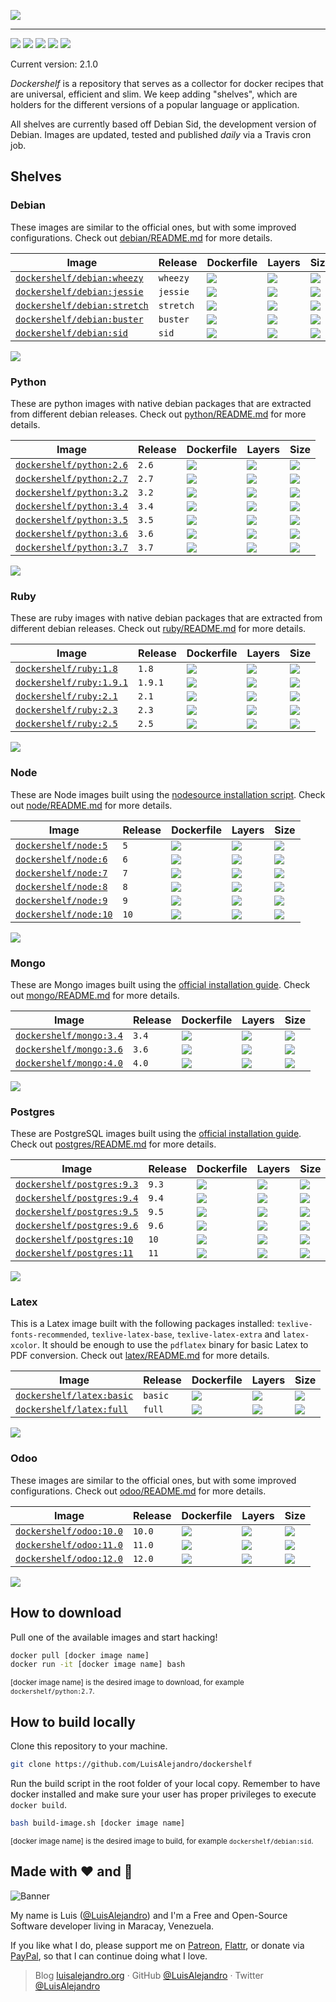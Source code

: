 ![](https://cdn.rawgit.com/LuisAlejandro/dockershelf/master/images/banner.svg)

---

[![](https://img.shields.io/github/release/LuisAlejandro/dockershelf.svg)](https://github.com/LuisAlejandro/dockershelf/releases) [![](https://img.shields.io/travis/LuisAlejandro/dockershelf.svg)](https://travis-ci.org/LuisAlejandro/dockershelf) [![](https://img.shields.io/github/issues-raw/LuisAlejandro/dockershelf/in%20progress.svg?label=in%20progress)](https://github.com/LuisAlejandro/dockershelf/issues?q=is%3Aissue+is%3Aopen+label%3A%22in+progress%22) [![](https://badges.gitter.im/LuisAlejandro/dockershelf.svg)](https://gitter.im/LuisAlejandro/dockershelf) [![](https://cla-assistant.io/readme/badge/LuisAlejandro/dockershelf)](https://cla-assistant.io/LuisAlejandro/dockershelf)

Current version: 2.1.0

*Dockershelf* is a repository that serves as a collector for docker recipes that are universal, efficient and slim. We keep adding "shelves", which are holders for the different versions of a popular language or application.

All shelves are currently based off Debian Sid, the development version of Debian. Images are updated, tested and published *daily* via a Travis cron job.

## Shelves

### Debian

These images are similar to the official ones, but with some improved configurations. Check out [debian/README.md](https://github.com/LuisAlejandro/dockershelf/blob/master/debian/README.md) for more details.

|Image  |Release  |Dockerfile  |Layers  |Size  |
|-------|---------|------------|--------|------|
|[`dockershelf/debian:wheezy`](https://hub.docker.com/r/dockershelf/debian)|`wheezy`|[![](https://img.shields.io/badge/-debian%2Fwheezy%2FDockerfile-blue.svg?colorA=22313f&colorB=4a637b&maxAge=86400&logo=docker)](https://github.com/LuisAlejandro/dockershelf/blob/master/debian/wheezy/Dockerfile)|[![](https://img.shields.io/microbadger/layers/dockershelf/debian/wheezy.svg?colorA=22313f&colorB=4a637b&maxAge=86400)](https://microbadger.com/images/dockershelf/debian:wheezy)|[![](https://img.shields.io/microbadger/image-size/dockershelf/debian/wheezy.svg?colorA=22313f&colorB=4a637b&maxAge=86400)](https://microbadger.com/images/dockershelf/debian:wheezy)|
|[`dockershelf/debian:jessie`](https://hub.docker.com/r/dockershelf/debian)|`jessie`|[![](https://img.shields.io/badge/-debian%2Fjessie%2FDockerfile-blue.svg?colorA=22313f&colorB=4a637b&maxAge=86400&logo=docker)](https://github.com/LuisAlejandro/dockershelf/blob/master/debian/jessie/Dockerfile)|[![](https://img.shields.io/microbadger/layers/dockershelf/debian/jessie.svg?colorA=22313f&colorB=4a637b&maxAge=86400)](https://microbadger.com/images/dockershelf/debian:jessie)|[![](https://img.shields.io/microbadger/image-size/dockershelf/debian/jessie.svg?colorA=22313f&colorB=4a637b&maxAge=86400)](https://microbadger.com/images/dockershelf/debian:jessie)|
|[`dockershelf/debian:stretch`](https://hub.docker.com/r/dockershelf/debian)|`stretch`|[![](https://img.shields.io/badge/-debian%2Fstretch%2FDockerfile-blue.svg?colorA=22313f&colorB=4a637b&maxAge=86400&logo=docker)](https://github.com/LuisAlejandro/dockershelf/blob/master/debian/stretch/Dockerfile)|[![](https://img.shields.io/microbadger/layers/dockershelf/debian/stretch.svg?colorA=22313f&colorB=4a637b&maxAge=86400)](https://microbadger.com/images/dockershelf/debian:stretch)|[![](https://img.shields.io/microbadger/image-size/dockershelf/debian/stretch.svg?colorA=22313f&colorB=4a637b&maxAge=86400)](https://microbadger.com/images/dockershelf/debian:stretch)|
|[`dockershelf/debian:buster`](https://hub.docker.com/r/dockershelf/debian)|`buster`|[![](https://img.shields.io/badge/-debian%2Fbuster%2FDockerfile-blue.svg?colorA=22313f&colorB=4a637b&maxAge=86400&logo=docker)](https://github.com/LuisAlejandro/dockershelf/blob/master/debian/buster/Dockerfile)|[![](https://img.shields.io/microbadger/layers/dockershelf/debian/buster.svg?colorA=22313f&colorB=4a637b&maxAge=86400)](https://microbadger.com/images/dockershelf/debian:buster)|[![](https://img.shields.io/microbadger/image-size/dockershelf/debian/buster.svg?colorA=22313f&colorB=4a637b&maxAge=86400)](https://microbadger.com/images/dockershelf/debian:buster)|
|[`dockershelf/debian:sid`](https://hub.docker.com/r/dockershelf/debian)|`sid`|[![](https://img.shields.io/badge/-debian%2Fsid%2FDockerfile-blue.svg?colorA=22313f&colorB=4a637b&maxAge=86400&logo=docker)](https://github.com/LuisAlejandro/dockershelf/blob/master/debian/sid/Dockerfile)|[![](https://img.shields.io/microbadger/layers/dockershelf/debian/sid.svg?colorA=22313f&colorB=4a637b&maxAge=86400)](https://microbadger.com/images/dockershelf/debian:sid)|[![](https://img.shields.io/microbadger/image-size/dockershelf/debian/sid.svg?colorA=22313f&colorB=4a637b&maxAge=86400)](https://microbadger.com/images/dockershelf/debian:sid)|

![](https://cdn.rawgit.com/LuisAlejandro/dockershelf/master/images/table.svg)

### Python

These are python images with native debian packages that are extracted from different debian releases. Check out [python/README.md](https://github.com/LuisAlejandro/dockershelf/blob/master/python/README.md) for more details.

|Image  |Release  |Dockerfile  |Layers  |Size  |
|-------|---------|------------|--------|------|
|[`dockershelf/python:2.6`](https://hub.docker.com/r/dockershelf/python)|`2.6`|[![](https://img.shields.io/badge/-python%2F2.6%2FDockerfile-blue.svg?colorA=22313f&colorB=4a637b&maxAge=86400&logo=docker)](https://github.com/LuisAlejandro/dockershelf/blob/master/python/2.6/Dockerfile)|[![](https://img.shields.io/microbadger/layers/dockershelf/python/2.6.svg?colorA=22313f&colorB=4a637b&maxAge=86400)](https://microbadger.com/images/dockershelf/python:2.6)|[![](https://img.shields.io/microbadger/image-size/dockershelf/python/2.6.svg?colorA=22313f&colorB=4a637b&maxAge=86400)](https://microbadger.com/images/dockershelf/python:2.6)|
|[`dockershelf/python:2.7`](https://hub.docker.com/r/dockershelf/python)|`2.7`|[![](https://img.shields.io/badge/-python%2F2.7%2FDockerfile-blue.svg?colorA=22313f&colorB=4a637b&maxAge=86400&logo=docker)](https://github.com/LuisAlejandro/dockershelf/blob/master/python/2.7/Dockerfile)|[![](https://img.shields.io/microbadger/layers/dockershelf/python/2.7.svg?colorA=22313f&colorB=4a637b&maxAge=86400)](https://microbadger.com/images/dockershelf/python:2.7)|[![](https://img.shields.io/microbadger/image-size/dockershelf/python/2.7.svg?colorA=22313f&colorB=4a637b&maxAge=86400)](https://microbadger.com/images/dockershelf/python:2.7)|
|[`dockershelf/python:3.2`](https://hub.docker.com/r/dockershelf/python)|`3.2`|[![](https://img.shields.io/badge/-python%2F3.2%2FDockerfile-blue.svg?colorA=22313f&colorB=4a637b&maxAge=86400&logo=docker)](https://github.com/LuisAlejandro/dockershelf/blob/master/python/3.2/Dockerfile)|[![](https://img.shields.io/microbadger/layers/dockershelf/python/3.2.svg?colorA=22313f&colorB=4a637b&maxAge=86400)](https://microbadger.com/images/dockershelf/python:3.2)|[![](https://img.shields.io/microbadger/image-size/dockershelf/python/3.2.svg?colorA=22313f&colorB=4a637b&maxAge=86400)](https://microbadger.com/images/dockershelf/python:3.2)|
|[`dockershelf/python:3.4`](https://hub.docker.com/r/dockershelf/python)|`3.4`|[![](https://img.shields.io/badge/-python%2F3.4%2FDockerfile-blue.svg?colorA=22313f&colorB=4a637b&maxAge=86400&logo=docker)](https://github.com/LuisAlejandro/dockershelf/blob/master/python/3.4/Dockerfile)|[![](https://img.shields.io/microbadger/layers/dockershelf/python/3.4.svg?colorA=22313f&colorB=4a637b&maxAge=86400)](https://microbadger.com/images/dockershelf/python:3.4)|[![](https://img.shields.io/microbadger/image-size/dockershelf/python/3.4.svg?colorA=22313f&colorB=4a637b&maxAge=86400)](https://microbadger.com/images/dockershelf/python:3.4)|
|[`dockershelf/python:3.5`](https://hub.docker.com/r/dockershelf/python)|`3.5`|[![](https://img.shields.io/badge/-python%2F3.5%2FDockerfile-blue.svg?colorA=22313f&colorB=4a637b&maxAge=86400&logo=docker)](https://github.com/LuisAlejandro/dockershelf/blob/master/python/3.5/Dockerfile)|[![](https://img.shields.io/microbadger/layers/dockershelf/python/3.5.svg?colorA=22313f&colorB=4a637b&maxAge=86400)](https://microbadger.com/images/dockershelf/python:3.5)|[![](https://img.shields.io/microbadger/image-size/dockershelf/python/3.5.svg?colorA=22313f&colorB=4a637b&maxAge=86400)](https://microbadger.com/images/dockershelf/python:3.5)|
|[`dockershelf/python:3.6`](https://hub.docker.com/r/dockershelf/python)|`3.6`|[![](https://img.shields.io/badge/-python%2F3.6%2FDockerfile-blue.svg?colorA=22313f&colorB=4a637b&maxAge=86400&logo=docker)](https://github.com/LuisAlejandro/dockershelf/blob/master/python/3.6/Dockerfile)|[![](https://img.shields.io/microbadger/layers/dockershelf/python/3.6.svg?colorA=22313f&colorB=4a637b&maxAge=86400)](https://microbadger.com/images/dockershelf/python:3.6)|[![](https://img.shields.io/microbadger/image-size/dockershelf/python/3.6.svg?colorA=22313f&colorB=4a637b&maxAge=86400)](https://microbadger.com/images/dockershelf/python:3.6)|
|[`dockershelf/python:3.7`](https://hub.docker.com/r/dockershelf/python)|`3.7`|[![](https://img.shields.io/badge/-python%2F3.7%2FDockerfile-blue.svg?colorA=22313f&colorB=4a637b&maxAge=86400&logo=docker)](https://github.com/LuisAlejandro/dockershelf/blob/master/python/3.7/Dockerfile)|[![](https://img.shields.io/microbadger/layers/dockershelf/python/3.7.svg?colorA=22313f&colorB=4a637b&maxAge=86400)](https://microbadger.com/images/dockershelf/python:3.7)|[![](https://img.shields.io/microbadger/image-size/dockershelf/python/3.7.svg?colorA=22313f&colorB=4a637b&maxAge=86400)](https://microbadger.com/images/dockershelf/python:3.7)|

![](https://cdn.rawgit.com/LuisAlejandro/dockershelf/master/images/table.svg)

### Ruby

These are ruby images with native debian packages that are extracted from different debian releases. Check out [ruby/README.md](https://github.com/LuisAlejandro/dockershelf/blob/master/ruby/README.md) for more details.

|Image  |Release  |Dockerfile  |Layers  |Size  |
|-------|---------|------------|--------|------|
|[`dockershelf/ruby:1.8`](https://hub.docker.com/r/dockershelf/ruby)|`1.8`|[![](https://img.shields.io/badge/-ruby%2F1.8%2FDockerfile-blue.svg?colorA=22313f&colorB=4a637b&maxAge=86400&logo=docker)](https://github.com/LuisAlejandro/dockershelf/blob/master/ruby/1.8/Dockerfile)|[![](https://img.shields.io/microbadger/layers/dockershelf/ruby/1.8.svg?colorA=22313f&colorB=4a637b&maxAge=86400)](https://microbadger.com/images/dockershelf/ruby:1.8)|[![](https://img.shields.io/microbadger/image-size/dockershelf/ruby/1.8.svg?colorA=22313f&colorB=4a637b&maxAge=86400)](https://microbadger.com/images/dockershelf/ruby:1.8)|
|[`dockershelf/ruby:1.9.1`](https://hub.docker.com/r/dockershelf/ruby)|`1.9.1`|[![](https://img.shields.io/badge/-ruby%2F1.9.1%2FDockerfile-blue.svg?colorA=22313f&colorB=4a637b&maxAge=86400&logo=docker)](https://github.com/LuisAlejandro/dockershelf/blob/master/ruby/1.9.1/Dockerfile)|[![](https://img.shields.io/microbadger/layers/dockershelf/ruby/1.9.1.svg?colorA=22313f&colorB=4a637b&maxAge=86400)](https://microbadger.com/images/dockershelf/ruby:1.9.1)|[![](https://img.shields.io/microbadger/image-size/dockershelf/ruby/1.9.1.svg?colorA=22313f&colorB=4a637b&maxAge=86400)](https://microbadger.com/images/dockershelf/ruby:1.9.1)|
|[`dockershelf/ruby:2.1`](https://hub.docker.com/r/dockershelf/ruby)|`2.1`|[![](https://img.shields.io/badge/-ruby%2F2.1%2FDockerfile-blue.svg?colorA=22313f&colorB=4a637b&maxAge=86400&logo=docker)](https://github.com/LuisAlejandro/dockershelf/blob/master/ruby/2.1/Dockerfile)|[![](https://img.shields.io/microbadger/layers/dockershelf/ruby/2.1.svg?colorA=22313f&colorB=4a637b&maxAge=86400)](https://microbadger.com/images/dockershelf/ruby:2.1)|[![](https://img.shields.io/microbadger/image-size/dockershelf/ruby/2.1.svg?colorA=22313f&colorB=4a637b&maxAge=86400)](https://microbadger.com/images/dockershelf/ruby:2.1)|
|[`dockershelf/ruby:2.3`](https://hub.docker.com/r/dockershelf/ruby)|`2.3`|[![](https://img.shields.io/badge/-ruby%2F2.3%2FDockerfile-blue.svg?colorA=22313f&colorB=4a637b&maxAge=86400&logo=docker)](https://github.com/LuisAlejandro/dockershelf/blob/master/ruby/2.3/Dockerfile)|[![](https://img.shields.io/microbadger/layers/dockershelf/ruby/2.3.svg?colorA=22313f&colorB=4a637b&maxAge=86400)](https://microbadger.com/images/dockershelf/ruby:2.3)|[![](https://img.shields.io/microbadger/image-size/dockershelf/ruby/2.3.svg?colorA=22313f&colorB=4a637b&maxAge=86400)](https://microbadger.com/images/dockershelf/ruby:2.3)|
|[`dockershelf/ruby:2.5`](https://hub.docker.com/r/dockershelf/ruby)|`2.5`|[![](https://img.shields.io/badge/-ruby%2F2.5%2FDockerfile-blue.svg?colorA=22313f&colorB=4a637b&maxAge=86400&logo=docker)](https://github.com/LuisAlejandro/dockershelf/blob/master/ruby/2.5/Dockerfile)|[![](https://img.shields.io/microbadger/layers/dockershelf/ruby/2.5.svg?colorA=22313f&colorB=4a637b&maxAge=86400)](https://microbadger.com/images/dockershelf/ruby:2.5)|[![](https://img.shields.io/microbadger/image-size/dockershelf/ruby/2.5.svg?colorA=22313f&colorB=4a637b&maxAge=86400)](https://microbadger.com/images/dockershelf/ruby:2.5)|

![](https://cdn.rawgit.com/LuisAlejandro/dockershelf/master/images/table.svg)

### Node

These are Node images built using the [nodesource installation script](https://nodejs.org/en/download/package-manager/#debian-and-ubuntu-based-linux-distributions). Check out [node/README.md](https://github.com/LuisAlejandro/dockershelf/blob/master/node/README.md) for more details.

|Image  |Release  |Dockerfile  |Layers  |Size  |
|-------|---------|------------|--------|------|
|[`dockershelf/node:5`](https://hub.docker.com/r/dockershelf/node)|`5`|[![](https://img.shields.io/badge/-node%2F5%2FDockerfile-blue.svg?colorA=22313f&colorB=4a637b&maxAge=86400&logo=docker)](https://github.com/LuisAlejandro/dockershelf/blob/master/node/5/Dockerfile)|[![](https://img.shields.io/microbadger/layers/dockershelf/node/5.svg?colorA=22313f&colorB=4a637b&maxAge=86400)](https://microbadger.com/images/dockershelf/node:5)|[![](https://img.shields.io/microbadger/image-size/dockershelf/node/5.svg?colorA=22313f&colorB=4a637b&maxAge=86400)](https://microbadger.com/images/dockershelf/node:5)|
|[`dockershelf/node:6`](https://hub.docker.com/r/dockershelf/node)|`6`|[![](https://img.shields.io/badge/-node%2F6%2FDockerfile-blue.svg?colorA=22313f&colorB=4a637b&maxAge=86400&logo=docker)](https://github.com/LuisAlejandro/dockershelf/blob/master/node/6/Dockerfile)|[![](https://img.shields.io/microbadger/layers/dockershelf/node/6.svg?colorA=22313f&colorB=4a637b&maxAge=86400)](https://microbadger.com/images/dockershelf/node:6)|[![](https://img.shields.io/microbadger/image-size/dockershelf/node/6.svg?colorA=22313f&colorB=4a637b&maxAge=86400)](https://microbadger.com/images/dockershelf/node:6)|
|[`dockershelf/node:7`](https://hub.docker.com/r/dockershelf/node)|`7`|[![](https://img.shields.io/badge/-node%2F7%2FDockerfile-blue.svg?colorA=22313f&colorB=4a637b&maxAge=86400&logo=docker)](https://github.com/LuisAlejandro/dockershelf/blob/master/node/7/Dockerfile)|[![](https://img.shields.io/microbadger/layers/dockershelf/node/7.svg?colorA=22313f&colorB=4a637b&maxAge=86400)](https://microbadger.com/images/dockershelf/node:7)|[![](https://img.shields.io/microbadger/image-size/dockershelf/node/7.svg?colorA=22313f&colorB=4a637b&maxAge=86400)](https://microbadger.com/images/dockershelf/node:7)|
|[`dockershelf/node:8`](https://hub.docker.com/r/dockershelf/node)|`8`|[![](https://img.shields.io/badge/-node%2F8%2FDockerfile-blue.svg?colorA=22313f&colorB=4a637b&maxAge=86400&logo=docker)](https://github.com/LuisAlejandro/dockershelf/blob/master/node/8/Dockerfile)|[![](https://img.shields.io/microbadger/layers/dockershelf/node/8.svg?colorA=22313f&colorB=4a637b&maxAge=86400)](https://microbadger.com/images/dockershelf/node:8)|[![](https://img.shields.io/microbadger/image-size/dockershelf/node/8.svg?colorA=22313f&colorB=4a637b&maxAge=86400)](https://microbadger.com/images/dockershelf/node:8)|
|[`dockershelf/node:9`](https://hub.docker.com/r/dockershelf/node)|`9`|[![](https://img.shields.io/badge/-node%2F9%2FDockerfile-blue.svg?colorA=22313f&colorB=4a637b&maxAge=86400&logo=docker)](https://github.com/LuisAlejandro/dockershelf/blob/master/node/9/Dockerfile)|[![](https://img.shields.io/microbadger/layers/dockershelf/node/9.svg?colorA=22313f&colorB=4a637b&maxAge=86400)](https://microbadger.com/images/dockershelf/node:9)|[![](https://img.shields.io/microbadger/image-size/dockershelf/node/9.svg?colorA=22313f&colorB=4a637b&maxAge=86400)](https://microbadger.com/images/dockershelf/node:9)|
|[`dockershelf/node:10`](https://hub.docker.com/r/dockershelf/node)|`10`|[![](https://img.shields.io/badge/-node%2F10%2FDockerfile-blue.svg?colorA=22313f&colorB=4a637b&maxAge=86400&logo=docker)](https://github.com/LuisAlejandro/dockershelf/blob/master/node/10/Dockerfile)|[![](https://img.shields.io/microbadger/layers/dockershelf/node/10.svg?colorA=22313f&colorB=4a637b&maxAge=86400)](https://microbadger.com/images/dockershelf/node:10)|[![](https://img.shields.io/microbadger/image-size/dockershelf/node/10.svg?colorA=22313f&colorB=4a637b&maxAge=86400)](https://microbadger.com/images/dockershelf/node:10)|

![](https://cdn.rawgit.com/LuisAlejandro/dockershelf/master/images/table.svg)

### Mongo

These are Mongo images built using the [official installation guide](https://docs.mongodb.com/manual/tutorial/install-mongodb-on-debian/). Check out [mongo/README.md](https://github.com/LuisAlejandro/dockershelf/blob/master/mongo/README.md) for more details.

|Image  |Release  |Dockerfile  |Layers  |Size  |
|-------|---------|------------|--------|------|
|[`dockershelf/mongo:3.4`](https://hub.docker.com/r/dockershelf/mongo)|`3.4`|[![](https://img.shields.io/badge/-mongo%2F3.4%2FDockerfile-blue.svg?colorA=22313f&colorB=4a637b&maxAge=86400&logo=docker)](https://github.com/LuisAlejandro/dockershelf/blob/master/mongo/3.4/Dockerfile)|[![](https://img.shields.io/microbadger/layers/dockershelf/mongo/3.4.svg?colorA=22313f&colorB=4a637b&maxAge=86400)](https://microbadger.com/images/dockershelf/mongo:3.4)|[![](https://img.shields.io/microbadger/image-size/dockershelf/mongo/3.4.svg?colorA=22313f&colorB=4a637b&maxAge=86400)](https://microbadger.com/images/dockershelf/mongo:3.4)|
|[`dockershelf/mongo:3.6`](https://hub.docker.com/r/dockershelf/mongo)|`3.6`|[![](https://img.shields.io/badge/-mongo%2F3.6%2FDockerfile-blue.svg?colorA=22313f&colorB=4a637b&maxAge=86400&logo=docker)](https://github.com/LuisAlejandro/dockershelf/blob/master/mongo/3.6/Dockerfile)|[![](https://img.shields.io/microbadger/layers/dockershelf/mongo/3.6.svg?colorA=22313f&colorB=4a637b&maxAge=86400)](https://microbadger.com/images/dockershelf/mongo:3.6)|[![](https://img.shields.io/microbadger/image-size/dockershelf/mongo/3.6.svg?colorA=22313f&colorB=4a637b&maxAge=86400)](https://microbadger.com/images/dockershelf/mongo:3.6)|
|[`dockershelf/mongo:4.0`](https://hub.docker.com/r/dockershelf/mongo)|`4.0`|[![](https://img.shields.io/badge/-mongo%2F4.0%2FDockerfile-blue.svg?colorA=22313f&colorB=4a637b&maxAge=86400&logo=docker)](https://github.com/LuisAlejandro/dockershelf/blob/master/mongo/4.0/Dockerfile)|[![](https://img.shields.io/microbadger/layers/dockershelf/mongo/4.0.svg?colorA=22313f&colorB=4a637b&maxAge=86400)](https://microbadger.com/images/dockershelf/mongo:4.0)|[![](https://img.shields.io/microbadger/image-size/dockershelf/mongo/4.0.svg?colorA=22313f&colorB=4a637b&maxAge=86400)](https://microbadger.com/images/dockershelf/mongo:4.0)|

![](https://cdn.rawgit.com/LuisAlejandro/dockershelf/master/images/table.svg)

### Postgres

These are PostgreSQL images built using the [official installation guide](https://www.postgresql.org/download/linux/debian/). Check out [postgres/README.md](https://github.com/LuisAlejandro/dockershelf/blob/master/postgres/README.md) for more details.

|Image  |Release  |Dockerfile  |Layers  |Size  |
|-------|---------|------------|--------|------|
|[`dockershelf/postgres:9.3`](https://hub.docker.com/r/dockershelf/postgres)|`9.3`|[![](https://img.shields.io/badge/-postgres%2F9.3%2FDockerfile-blue.svg?colorA=22313f&colorB=4a637b&maxAge=86400&logo=docker)](https://github.com/LuisAlejandro/dockershelf/blob/master/postgres/9.3/Dockerfile)|[![](https://img.shields.io/microbadger/layers/dockershelf/postgres/9.3.svg?colorA=22313f&colorB=4a637b&maxAge=86400)](https://microbadger.com/images/dockershelf/postgres:9.3)|[![](https://img.shields.io/microbadger/image-size/dockershelf/postgres/9.3.svg?colorA=22313f&colorB=4a637b&maxAge=86400)](https://microbadger.com/images/dockershelf/postgres:9.3)|
|[`dockershelf/postgres:9.4`](https://hub.docker.com/r/dockershelf/postgres)|`9.4`|[![](https://img.shields.io/badge/-postgres%2F9.4%2FDockerfile-blue.svg?colorA=22313f&colorB=4a637b&maxAge=86400&logo=docker)](https://github.com/LuisAlejandro/dockershelf/blob/master/postgres/9.4/Dockerfile)|[![](https://img.shields.io/microbadger/layers/dockershelf/postgres/9.4.svg?colorA=22313f&colorB=4a637b&maxAge=86400)](https://microbadger.com/images/dockershelf/postgres:9.4)|[![](https://img.shields.io/microbadger/image-size/dockershelf/postgres/9.4.svg?colorA=22313f&colorB=4a637b&maxAge=86400)](https://microbadger.com/images/dockershelf/postgres:9.4)|
|[`dockershelf/postgres:9.5`](https://hub.docker.com/r/dockershelf/postgres)|`9.5`|[![](https://img.shields.io/badge/-postgres%2F9.5%2FDockerfile-blue.svg?colorA=22313f&colorB=4a637b&maxAge=86400&logo=docker)](https://github.com/LuisAlejandro/dockershelf/blob/master/postgres/9.5/Dockerfile)|[![](https://img.shields.io/microbadger/layers/dockershelf/postgres/9.5.svg?colorA=22313f&colorB=4a637b&maxAge=86400)](https://microbadger.com/images/dockershelf/postgres:9.5)|[![](https://img.shields.io/microbadger/image-size/dockershelf/postgres/9.5.svg?colorA=22313f&colorB=4a637b&maxAge=86400)](https://microbadger.com/images/dockershelf/postgres:9.5)|
|[`dockershelf/postgres:9.6`](https://hub.docker.com/r/dockershelf/postgres)|`9.6`|[![](https://img.shields.io/badge/-postgres%2F9.6%2FDockerfile-blue.svg?colorA=22313f&colorB=4a637b&maxAge=86400&logo=docker)](https://github.com/LuisAlejandro/dockershelf/blob/master/postgres/9.6/Dockerfile)|[![](https://img.shields.io/microbadger/layers/dockershelf/postgres/9.6.svg?colorA=22313f&colorB=4a637b&maxAge=86400)](https://microbadger.com/images/dockershelf/postgres:9.6)|[![](https://img.shields.io/microbadger/image-size/dockershelf/postgres/9.6.svg?colorA=22313f&colorB=4a637b&maxAge=86400)](https://microbadger.com/images/dockershelf/postgres:9.6)|
|[`dockershelf/postgres:10`](https://hub.docker.com/r/dockershelf/postgres)|`10`|[![](https://img.shields.io/badge/-postgres%2F10%2FDockerfile-blue.svg?colorA=22313f&colorB=4a637b&maxAge=86400&logo=docker)](https://github.com/LuisAlejandro/dockershelf/blob/master/postgres/10/Dockerfile)|[![](https://img.shields.io/microbadger/layers/dockershelf/postgres/10.svg?colorA=22313f&colorB=4a637b&maxAge=86400)](https://microbadger.com/images/dockershelf/postgres:10)|[![](https://img.shields.io/microbadger/image-size/dockershelf/postgres/10.svg?colorA=22313f&colorB=4a637b&maxAge=86400)](https://microbadger.com/images/dockershelf/postgres:10)|
|[`dockershelf/postgres:11`](https://hub.docker.com/r/dockershelf/postgres)|`11`|[![](https://img.shields.io/badge/-postgres%2F11%2FDockerfile-blue.svg?colorA=22313f&colorB=4a637b&maxAge=86400&logo=docker)](https://github.com/LuisAlejandro/dockershelf/blob/master/postgres/11/Dockerfile)|[![](https://img.shields.io/microbadger/layers/dockershelf/postgres/11.svg?colorA=22313f&colorB=4a637b&maxAge=86400)](https://microbadger.com/images/dockershelf/postgres:11)|[![](https://img.shields.io/microbadger/image-size/dockershelf/postgres/11.svg?colorA=22313f&colorB=4a637b&maxAge=86400)](https://microbadger.com/images/dockershelf/postgres:11)|

![](https://cdn.rawgit.com/LuisAlejandro/dockershelf/master/images/table.svg)

### Latex

This is a Latex image built with the following packages installed: `texlive-fonts-recommended`, `texlive-latex-base`, `texlive-latex-extra` and `latex-xcolor`. It should be enough to use the `pdflatex` binary for basic Latex to PDF conversion. Check out [latex/README.md](https://github.com/LuisAlejandro/dockershelf/blob/master/latex/README.md) for more details.

|Image  |Release  |Dockerfile  |Layers  |Size  |
|-------|---------|------------|--------|------|
|[`dockershelf/latex:basic`](https://hub.docker.com/r/dockershelf/latex)|`basic`|[![](https://img.shields.io/badge/-latex%2Fbasic%2FDockerfile-blue.svg?colorA=22313f&colorB=4a637b&maxAge=86400&logo=docker)](https://github.com/LuisAlejandro/dockershelf/blob/master/latex/basic/Dockerfile)|[![](https://img.shields.io/microbadger/layers/dockershelf/latex/basic.svg?colorA=22313f&colorB=4a637b&maxAge=86400)](https://microbadger.com/images/dockershelf/latex:basic)|[![](https://img.shields.io/microbadger/image-size/dockershelf/latex/basic.svg?colorA=22313f&colorB=4a637b&maxAge=86400)](https://microbadger.com/images/dockershelf/latex:basic)|
|[`dockershelf/latex:full`](https://hub.docker.com/r/dockershelf/latex)|`full`|[![](https://img.shields.io/badge/-latex%2Ffull%2FDockerfile-blue.svg?colorA=22313f&colorB=4a637b&maxAge=86400&logo=docker)](https://github.com/LuisAlejandro/dockershelf/blob/master/latex/full/Dockerfile)|[![](https://img.shields.io/microbadger/layers/dockershelf/latex/full.svg?colorA=22313f&colorB=4a637b&maxAge=86400)](https://microbadger.com/images/dockershelf/latex:full)|[![](https://img.shields.io/microbadger/image-size/dockershelf/latex/full.svg?colorA=22313f&colorB=4a637b&maxAge=86400)](https://microbadger.com/images/dockershelf/latex:full)|

![](https://cdn.rawgit.com/LuisAlejandro/dockershelf/master/images/table.svg)

### Odoo

These images are similar to the official ones, but with some improved configurations. Check out [odoo/README.md](https://github.com/LuisAlejandro/dockershelf/blob/master/odoo/README.md) for more details.

|Image  |Release  |Dockerfile  |Layers  |Size  |
|-------|---------|------------|--------|------|
|[`dockershelf/odoo:10.0`](https://hub.docker.com/r/dockershelf/odoo)|`10.0`|[![](https://img.shields.io/badge/-odoo%2F10.0%2FDockerfile-blue.svg?colorA=22313f&colorB=4a637b&maxAge=86400&logo=docker)](https://github.com/LuisAlejandro/dockershelf/blob/master/odoo/10.0/Dockerfile)|[![](https://img.shields.io/microbadger/layers/dockershelf/odoo/10.0.svg?colorA=22313f&colorB=4a637b&maxAge=86400)](https://microbadger.com/images/dockershelf/odoo:10.0)|[![](https://img.shields.io/microbadger/image-size/dockershelf/odoo/10.0.svg?colorA=22313f&colorB=4a637b&maxAge=86400)](https://microbadger.com/images/dockershelf/odoo:10.0)|
|[`dockershelf/odoo:11.0`](https://hub.docker.com/r/dockershelf/odoo)|`11.0`|[![](https://img.shields.io/badge/-odoo%2F11.0%2FDockerfile-blue.svg?colorA=22313f&colorB=4a637b&maxAge=86400&logo=docker)](https://github.com/LuisAlejandro/dockershelf/blob/master/odoo/11.0/Dockerfile)|[![](https://img.shields.io/microbadger/layers/dockershelf/odoo/11.0.svg?colorA=22313f&colorB=4a637b&maxAge=86400)](https://microbadger.com/images/dockershelf/odoo:11.0)|[![](https://img.shields.io/microbadger/image-size/dockershelf/odoo/11.0.svg?colorA=22313f&colorB=4a637b&maxAge=86400)](https://microbadger.com/images/dockershelf/odoo:11.0)|
|[`dockershelf/odoo:12.0`](https://hub.docker.com/r/dockershelf/odoo)|`12.0`|[![](https://img.shields.io/badge/-odoo%2F12.0%2FDockerfile-blue.svg?colorA=22313f&colorB=4a637b&maxAge=86400&logo=docker)](https://github.com/LuisAlejandro/dockershelf/blob/master/odoo/12.0/Dockerfile)|[![](https://img.shields.io/microbadger/layers/dockershelf/odoo/12.0.svg?colorA=22313f&colorB=4a637b&maxAge=86400)](https://microbadger.com/images/dockershelf/odoo:12.0)|[![](https://img.shields.io/microbadger/image-size/dockershelf/odoo/12.0.svg?colorA=22313f&colorB=4a637b&maxAge=86400)](https://microbadger.com/images/dockershelf/odoo:12.0)|

![](https://cdn.rawgit.com/LuisAlejandro/dockershelf/master/images/table.svg)

## How to download

Pull one of the available images and start hacking!

```bash
docker pull [docker image name]
docker run -it [docker image name] bash
```
<sup>[docker image name] is the desired image to download, for example <code>dockershelf/python:2.7</code>.</sup>

## How to build locally

Clone this repository to your machine.

```bash
git clone https://github.com/LuisAlejandro/dockershelf
```

Run the build script in the root folder of your local copy. Remember to have docker installed and make sure your user has proper privileges to execute `docker build`.

```bash
bash build-image.sh [docker image name]
```

<sup>[docker image name] is the desired image to build, for example <code>dockershelf/debian:sid</code>.</sup>

## Made with :heart: and :hamburger:

![Banner](http://huntingbears.com.ve/static/img/site/banner.svg)

My name is Luis ([@LuisAlejandro](https://github.com/LuisAlejandro)) and I'm a Free and Open-Source Software developer living in Maracay, Venezuela.

If you like what I do, please support me on [Patreon](https://www.patreon.com/luisalejandro), [Flattr](https://flattr.com/profile/luisalejandro), or donate via [PayPal](https://www.paypal.me/martinezfaneyth), so that I can continue doing what I love.

> Blog [luisalejandro.org](http://luisalejandro.org) · GitHub [@LuisAlejandro](https://github.com/LuisAlejandro) · Twitter [@LuisAlejandro](https://twitter.com/LuisAlejandro)